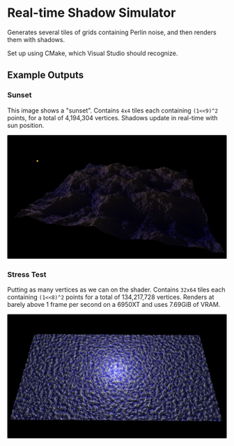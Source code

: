 # Real-time Shadow Simulator

Generates several tiles of grids containing Perlin noise, and then renders them with shadows.

Set up using CMake, which Visual Studio should recognize.

## Example Outputs

### Sunset

This image shows a "sunset".
Contains `4x4` tiles each containing `(1<<9)^2` points, for a total of 4,194,304 vertices.
Shadows update in real-time with sun position.

<img alt="Detailed heightmap resembling a mountain range is lit softly from the side." src="./img/sunset.png" width="640">

### Stress Test

Putting as many vertices as we can on the shader.
Contains `32x64` tiles each containing `(1<<8)^2` points for a total of 134,217,728 vertices.
Renders at barely above 1 frame per second on a 6950XT and uses 7.69GiB of VRAM.

<img alt="Large heightmap from far away, looking almost like an ocean." src="./img/stress.png" width="640">
